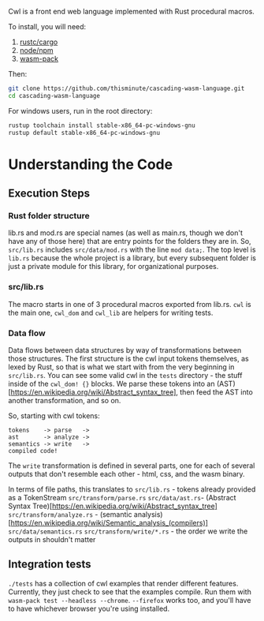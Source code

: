 Cwl is a front end web language implemented with Rust procedural macros.

To install, you will need:
1. [rustc/cargo](https://www.rust-lang.org/tools/install)
1. [node/npm](https://nodejs.org/en/download/)
1. [wasm-pack](https://rustwasm.github.io/wasm-pack/installer/)

Then:
```bash
git clone https://github.com/thisminute/cascading-wasm-language.git
cd cascading-wasm-language
```

For windows users, run in the root directory:
```bash
rustup toolchain install stable-x86_64-pc-windows-gnu
rustup default stable-x86_64-pc-windows-gnu
```

# Understanding the Code

## Execution Steps

### Rust folder structure

lib.rs and mod.rs are special names (as well as main.rs, though we don't have any of those here) that are entry points for the folders they are in. So, `src/lib.rs` includes `src/data/mod.rs` with the line `mod data;`. The top level is `lib.rs` because the whole project is a library, but every subsequent folder is just a private module for this library, for organizational purposes.

### src/lib.rs
The macro starts in one of 3 procedural macros exported from lib.rs. `cwl` is the main one, `cwl_dom` and `cwl_lib` are helpers for writing tests.

### Data flow
Data flows between data structures by way of transformations between those structures. The first structure is the cwl input tokens themselves, as lexed by Rust, so that is what we start with from the very beginning in `src/lib.rs`. You can see some valid cwl in the `tests` directory - the stuff inside of the `cwl_dom! {}` blocks. We parse these tokens into an (AST)[https://en.wikipedia.org/wiki/Abstract_syntax_tree], then feed the AST into another transformation, and so on.

So, starting with cwl tokens:
```
tokens    -> parse   ->
ast       -> analyze ->
semantics -> write   ->
compiled code!
```
The `write` transformation is defined in several parts, one for each of several outputs that don't resemble each other - html, css, and the wasm binary.

In terms of file paths, this translates to
`src/lib.rs` - tokens already provided as a TokenStream
`src/transform/parse.rs`
`src/data/ast.rs`- (Abstract Syntax Tree)[https://en.wikipedia.org/wiki/Abstract_syntax_tree]
`src/transform/analyze.rs` - (semantic analysis)[https://en.wikipedia.org/wiki/Semantic_analysis_(compilers)]
`src/data/semantics.rs`
`src/transform/write/*.rs` - the order we write the outputs in shouldn't matter

## Integration tests
`./tests` has a collection of cwl examples that render different features. Currently, they just check to see that the examples compile. Run them with `wasm-pack test --headless --chrome`. `--firefox` works too, and you'll have to have whichever browser you're using installed.